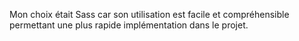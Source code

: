 Mon choix était Sass car son utilisation est facile et compréhensible permettant une plus rapide implémentation dans le projet.